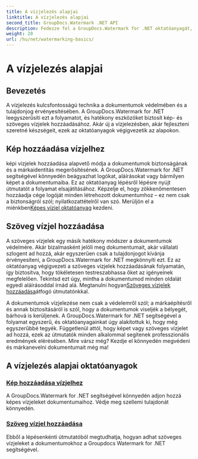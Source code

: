 ```yaml
---
title: A vízjelezés alapjai
linktitle: A vízjelezés alapjai
second_title: GroupDocs.Watermark .NET API
description: Fedezze fel a GroupDocs.Watermark for .NET oktatóanyagát, amellyel könnyedén adhat hozzá kép- és szöveges vízjeleket. Védje meg dokumentumait ezekkel a könnyen követhető útmutatókkal.
weight: 20
url: /hu/net/watermarking-basics/
---
```


# A vízjelezés alapjai

## Bevezetés
A vízjelezés kulcsfontosságú technika a dokumentumok védelmében és a tulajdonjog érvényesítésében. A GroupDocs.Watermark for .NET leegyszerűsíti ezt a folyamatot, és hatékony eszközöket biztosít kép- és szöveges vízjelek hozzáadásához. Akár új a vízjelezésben, akár fejleszteni szeretné készségeit, ezek az oktatóanyagok végigvezetik az alapokon.

## Kép hozzáadása vízjelhez

 képi vízjelek hozzáadása alapvető módja a dokumentumok biztonságának és a márkaidentitás megerősítésének. A GroupDocs.Watermark for .NET segítségével könnyedén beágyazhat logókat, aláírásokat vagy bármilyen képet a dokumentumaiba. Ez az oktatóanyag lépésről lépésre nyújt útmutatót a folyamat elsajátításához. Képzelje el, hogy zökkenőmentesen hozzáadja cége logóját minden létrehozott dokumentumhoz – ez nem csak a biztonságról szól; nyilatkozattételről van szó. Merüljön el a miénkben[Képes vízjel oktatóanyag](./add-image-watermark/) kezdeni.

## Szöveg vízjel hozzáadása

 A szöveges vízjelek egy másik hatékony módszer a dokumentumok védelmére. Akár bizalmasként jelöli meg dokumentumait, akár vállalati szlogent ad hozzá, akár egyszerűen csak a tulajdonjogot kívánja érvényesíteni, a GroupDocs.Watermark for .NET megkönnyíti ezt. Ez az oktatóanyag végigvezeti a szöveges vízjelek hozzáadásának folyamatán, így biztosítva, hogy tökéletesen testreszabhassa őket az igényeinek megfelelően. Tekintsd ezt úgy, mintha a dokumentumod minden oldalát egyedi aláírásoddal írnád alá. Megtanulni hogyan[Szöveges vízjelek hozzáadása](./add-text-watermark/)átfogó útmutatónkkal.

A dokumentumok vízjelezése nem csak a védelemről szól; a márkaépítésről és annak biztosításáról is szól, hogy a dokumentumok viseljék a bélyegét, bárhová is kerüljenek. A GroupDocs.Watermark for .NET segítségével a folyamat egyszerű, és oktatóanyagainkat úgy alakítottuk ki, hogy még egyszerűbbé tegyék. Függetlenül attól, hogy képet vagy szöveges vízjelet ad hozzá, ezek az útmutatók minden alkalommal segítenek professzionális eredmények elérésében. Mire vársz még? Kezdje el könnyedén megvédeni és márkanevelni dokumentumait még ma!

## A vízjelezés alapjai oktatóanyagok
### [Kép hozzáadása vízjelhez](./add-image-watermark/)
A GroupDocs.Watermark for .NET segítségével könnyedén adjon hozzá képes vízjeleket dokumentumaihoz. Védje meg szellemi tulajdonát könnyedén.
### [Szöveg vízjel hozzáadása](./add-text-watermark/)
Ebből a lépésenkénti útmutatóból megtudhatja, hogyan adhat szöveges vízjeleket a dokumentumokhoz a Groupdocs Watermark for .NET segítségével.